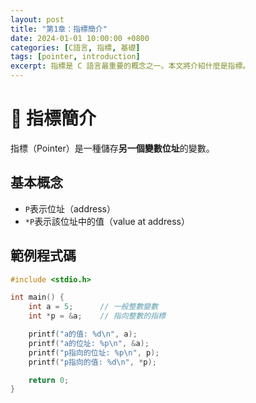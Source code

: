 ```yaml
---
layout: post
title: "第1章：指標簡介"
date: 2024-01-01 10:00:00 +0800
categories: [C語言, 指標, 基礎]
tags: [pointer, introduction]
excerpt: 指標是 C 語言最重要的概念之一。本文將介紹什麼是指標。
---
```


# 📌 指標簡介

指標（Pointer）是一種儲存**另一個變數位址**的變數。

<!--more-->

## 基本概念

- `P`表示位址（address）
- `*P`表示該位址中的值（value at address）

## 範例程式碼

```c
#include <stdio.h>

int main() {
    int a = 5;      // 一般整數變數
    int *p = &a;    // 指向整數的指標

    printf("a的值: %d\n", a);
    printf("a的位址: %p\n", &a);
    printf("p指向的位址: %p\n", p);
    printf("p指向的值: %d\n", *p);

    return 0;
}
